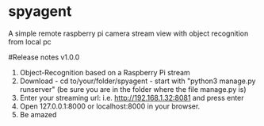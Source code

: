# spyagent
A simple remote raspberry pi camera stream view with object recognition from local pc

#Release notes v1.0.0

1. Object-Recognition based on a Raspberry Pi stream
2. Download - cd to/your/folder/spyagent - start with "python3 manage.py runserver" (be sure you are in the folder where the file manage.py is)
3. Enter your streaming url: i.e. http://192.168.1.32:8081 and press enter
4. Open 127.0.0.1:8000 or localhost:8000 in your browser.
5. Be amazed
